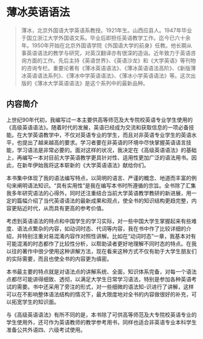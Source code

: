 # 薄冰英语语法

> 薄冰，北京外国语大学英语系教授。1921年生。山西应县人。1947年毕业于国立浙江大学外国语文系。毕业后即担任英语教学工作。迄今已六十余年。1950年开始在北京外国语学院《外国语大学的前身》任教。他长期从事英语语法的教学与研究，对英汉翻译亦有很深的造诣。近年致力于英语咨询方面的工作。先后主持《英语世界》、《英语沙龙》和《大学英语》等刊物的咨询专栏。重要论著有《薄冰英语语法》、《薄冰英语语法高阶》、《新版薄冰英语语法系列》、《薄冰中学英语语法》、《薄冰小学英语语法》等。这次出版的《薄冰大学英语语法》是这个系列中的最新品种。

## 内容简介

上世纪90年代初，我编写过一本主要供高等师范及大专院校英语专业学生使用的《高级英语语法》。随着时代的发展，英语已经成为交流和获取信息的一项必备技能。在大学英语教学中，不仅对英语专业的学生，而且对非英语专业学生的英语水平，也提出了越来越高的要求。学习者要在非英语的环境中尽快掌握英语语言技能，学习语法是非常必要的。面对这样的状况，我决定在《高级英语语法》的基础上，再编写一本对目前大学英语教学更具针对性、适用性更加广泛的语法用书。因此，在新年伊始我将这本崭新的《大学英语语法》献给你们。

本书集中体现了我的语法编写特点，以简明的语言、严谨的概念、地道而丰富的例句来阐明语法知识。“具有实用性”是我在编写本书时所遵循的宗旨。全书除了汇集我多年研究语法的心得外，同时还注重结合当前大学英语教学教研的新进展，用一定的篇幅介绍了当代英语语法的最新成果和观点，使全书的知识结构更趋完整，内容更贴近时代，从而具有更高的参考价值。

考虑到英语语法的特点和中国学生的学习实际，对一些中国大学生掌握起来有些难度、语法点繁杂的内容，如动词时态、代词等内容，我在书中作了比较详细的介绍，并特别注重对易混淆内容作对照性讲解。比如在“动词时态”一章，我基本对有可能混淆的时态都作了比较性分析，以帮助读者更好地理解不同时态的特点。在我以往的著作中很少使用这种讲解方法，现在看来这种方式不仅有助于大学生朋友们的实际需要，而且也使全书的内容更为缜密。

本书最主要的特点就是对语法点的讲解系统、全面，知识体系完备，对每一个语法点都尽可能讲得细致、透彻，以满足大学生日常学习语法，特别是参加各种英语考试的需要。书中还采用了旁注的形式，对一些细微的语法知-识进行了讲解，这样可以在不影响整体语法结构的情况下，最大限度地对全书的内容做很好的补充，可以拓宽学生的知识面。

与《高级英语语法》有所不同的是，本书除了可供高等师范及大专院校英语专业的学生使用外，还可作为英语教师的教学参考用书，同样也适合非英语专业本科学生准备公共外语四、六级考试使用。